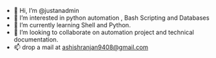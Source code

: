 - 👋 Hi, I’m @justanadmin
- 👀 I’m interested in python automation , Bash Scripting and Databases 
- 🌱 I’m currently learning Shell and Python.
- 💞️ I’m looking to collaborate on automation project and technical documentation.
- 📫 drop a mail at ashishranjan9408@gmail.com

<!---
justanadmin/justanadmin is a ✨ special ✨ repository because its `README.md` (this file) appears on your GitHub profile.
You can click the Preview link to take a look at your changes.
--->

